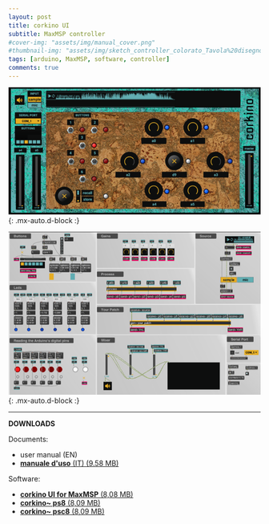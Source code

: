 ```yaml
---
layout: post
title: corkino UI
subtitle: MaxMSP controller
#cover-img: "assets/img/manual_cover.png"
#thumbnail-img: "assets/img/sketch_controller_colorato_Tavola%20disegno%201.png"
tags: [arduino, MaxMSP, software, controller]
comments: true
---
```


![](https://github.com/Velitch/velitch/blob/main/assets/img/img_maxmsp/presentation~%20corkino_ui.png?raw=true){: .mx-auto.d-block :}

![](https://github.com/Velitch/velitch/blob/main/assets/img/img_maxmsp/dsp~%20corkino_ui.png?raw=true){: .mx-auto.d-block :}


______________

**DOWNLOADS**

Documents:

- user manual (EN)
- <a href="https://velitch.github.io/velitch/assets/maxmsp_tools/plugin/corkino/corkino_user_manual.pdf">**manuale d'uso** (IT) (9.58 MB)<a/>


Software:

- <a href="https://velitch.github.io/velitch/assets/maxmsp_tools/plugin/corkino/corkino_ui.zip">**corkino UI for MaxMSP** (8,08 MB)<a/>
- <a href="https://velitch.github.io/velitch/assets/maxmsp_tools/plugin/corkino/corkino_ps8.zip">**corkino~ ps8** (8,09 MB)<a/>
- <a href="https://velitch.github.io/velitch/assets/maxmsp_tools/plugin/corkino/corkino_ps8.zip">**corkino~ psc8** (8,09 MB)<a/>
